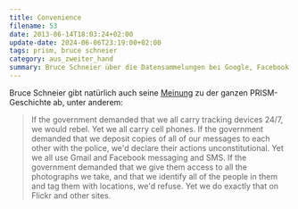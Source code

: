 ```yaml
---
title: Convenience
filename: 53
date: 2013-06-14T18:03:24+02:00
update-date: 2024-06-06T23:19:00+02:00
tags: prism, bruce schneier
category: aus_zweiter_hand
summary: Bruce Schneier über die Datensammelungen bei Google, Facebook & Co
---
```


Bruce Schneier gibt natürlich auch seine [Meinung](http://www.schneier.com/blog/archives/2013/06/trading_privacy_1.html) zu der ganzen PRISM-Geschichte ab, unter anderem:
 
> If the government demanded that we all carry tracking devices 24/7, we would rebel. Yet we all carry cell phones. If the government demanded that we deposit copies of all of our messages to each other with the police, we'd declare their actions unconstitutional. Yet we all use Gmail and Facebook messaging and SMS. If the government demanded that we give them access to all the photographs we take, and that we identify all of the people in them and tag them with locations, we'd refuse. Yet we do exactly that on Flickr and other sites.
